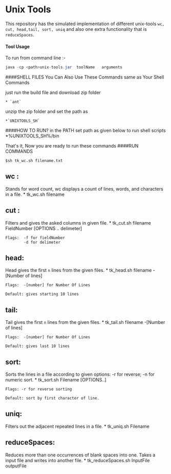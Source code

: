 Unix Tools
====================
This repository has the simulated implementation of different unix-tools
`wc, cut, head,tail, sort, uniq` and also one extra functionality that is `reduceSpaces`.

#### Tool Usage


To run from command line :-
```java
java -cp <path>unix-tools.jar  toolName   arguments
```

####SHELL FILES
You Can Also Use These Commands same as Your Shell Commands

just run the build file and download zip folder

    * `ant`

unzip the zip folder and set the path as

    *`UNIXTO0LS_SH`


####HOW TO RUN?
in the PATH set path as given below to run shell scripts
    *%UNIXTOOLS_SH%/bin

That's it, Now you are ready to run these commands
####RUN COMMANDS

`$sh tk_wc.sh filename.txt`


## wc :
Stands for word count, wc displays a count of lines, words, and characters in a file.
    * tk_wc.sh filename

## cut :
Filters and gives the asked columns in given file.
    * tk_cut.sh filename FieldNumber [OPTIONS .. delimeter]

    Flags:  -f for fieldNumber
            -d for delimeter

## head:
Head gives the first `n` lines from the given files.
    * tk_head.sh filename -[Number of lines]

    Flags:  -[number] for Number Of Lines

    Default: gives starting 10 lines

## tail:
Tail gives the first `n` lines from the given files.
    * tk_tail.sh filename -[Number of lines]

    Flags:  -[number] for Number Of Lines

    Default: gives last 10 lines

## sort:
Sorts the lines in a file according to given options: -r for reverse; -n for numeric sort.
    * tk_sort.sh Filename [OPTIONS..]

    Flags: -r for reverse sorting

    Default: sort by first character of line.


## uniq:
Filters out the adjacent  repeated lines in a file.
    * tk_uniq.sh Filename



## reduceSpaces:
Reduces more than one occurrences of blank spaces into one. Takes a input file and writes into another file.
    * tk_reduceSpaces.sh InputFile outputFile
